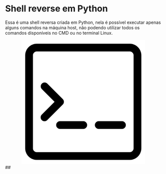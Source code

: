 # Shell reverse em Python
Essa é uma shell reversa criada em Python, nela é possível executar apenas alguns comandos na máquina host, não podendo utilizar todos os comandos disponíveis no CMD ou no terminal Linux.
<br>
<div align='center'>
  <img src='image.png' height='400'>
</div>
## 
